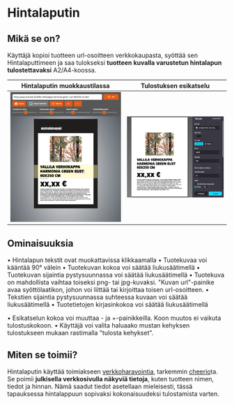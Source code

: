 # Hintalaputin

## Mikä se on?

Käyttäjä kopioi tuotteen url-osoitteen verkkokaupasta, syöttää sen Hintalaputtimeen ja saa tulokseksi **tuotteen kuvalla varustetun hintalapun tulostettavaksi** A2/A4-koossa.



| Hintalaputin muokkaustilassa                                | Tulostuksen esikatselu                                  |
| ----------------------------------------------------------- | ------------------------------------------------------- |
| ![alt text](/img/edit.png "Hintalaputin muokkaustilassa")   | ![alt text](/img/print.png "Tulostuksen esikatselu") |

## Ominaisuuksia

• Hintalapun tekstit ovat muokattavissa klikkaamalla
• Tuotekuvaa voi kääntää 90° välein
• Tuotekuvan kokoa voi säätää liukusäätimellä
• Tuotekuvan sijaintia pystysuunnassa voi säätää liukusäätimellä
• Tuotekuva on mahdollista vaihtaa toiseksi png- tai jpg-kuvaksi. "Kuvan url"-painike avaa syöttölaatikon, johon voi liittää tai kirjoittaa toisen url-osoitteen.
• Tekstien sijaintia pystysuunnassa suhteessa kuvaan voi säätää liukusäätimellä
• Tuotetietojen kirjasinkokoa voi säätää liukusäätimellä

• Esikatselun kokoa voi muuttaa - ja +-painikkeilla. Koon muutos ei vaikuta tulostuskokoon.
• Käyttäjä voi valita haluaako mustan kehyksen tulostukseen mukaan rastimalla "tulosta kehykset".

## Miten se toimii?

Hintalaputin käyttää toimiakseen [verkkoharavointia](https://en.wikipedia.org/wiki/Web_scraping), tarkemmin [cheerio](https://www.npmjs.com/package/cheerio)ta. Se poimii **julkisella verkkosivulla näkyviä tietoja**, kuten tuotteen nimen, tiedot ja hinnan. Nämä saadut tiedot asetellaan mieleisesti, tässä tapauksessa hintalappuun sopivaksi kokonaisuudeksi tulostamista varten.
